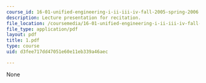 ```yaml
---
course_id: 16-01-unified-engineering-i-ii-iii-iv-fall-2005-spring-2006
description: Lecture presentation for recitation.
file_location: /coursemedia/16-01-unified-engineering-i-ii-iii-iv-fall-2005-spring-2006/d3fee717dd47051e60e11eb339a46aec_1.pdf
file_type: application/pdf
layout: pdf
title: 1.pdf
type: course
uid: d3fee717dd47051e60e11eb339a46aec

---
```

None